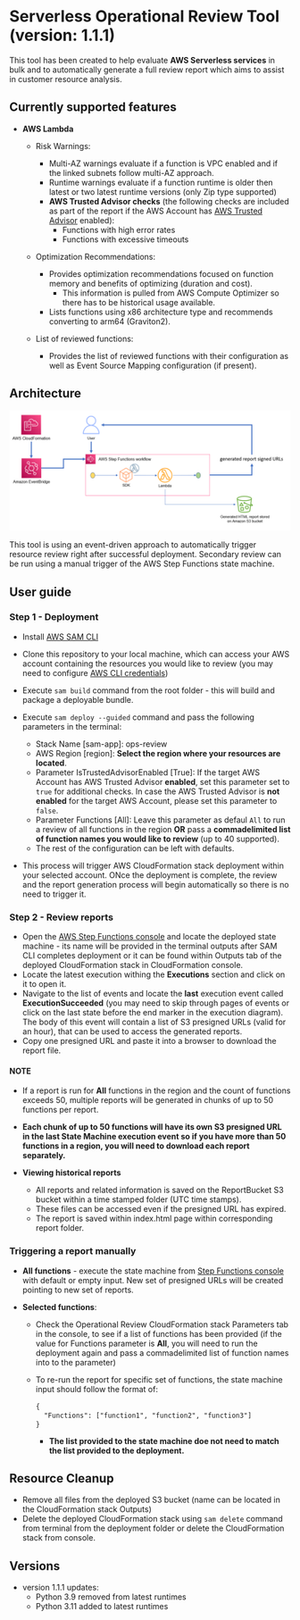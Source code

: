 # Serverless Operational Review Tool (version: 1.1.1)

This tool has been created to help evaluate **AWS Serverless services** in bulk and to automatically generate a full review report which aims to assist in customer resource analysis.

## Currently supported features

- **AWS Lambda**
  - Risk Warnings:
    - Multi-AZ warnings evaluate if a function is VPC enabled and if the linked subnets follow multi-AZ approach.
    - Runtime warnings evaluate if a function runtime is older then latest or two latest runtime versions (only Zip type supported)
    - **AWS Trusted Advisor checks** (the following checks are included as part of the report if the AWS Account has [AWS Trusted Advisor](https://docs.aws.amazon.com/awssupport/latest/user/trusted-advisor.html)  enabled):
      - Functions with high error rates
      - Functions with excessive timeouts
  
  - Optimization Recommendations:
    - Provides optimization recommendations focused on function memory and benefits of optimizing (duration and cost).
      - This information is pulled from AWS Compute Optimizer so there has to be historical usage available.
    - Lists functions using x86 architecture type and recommends converting to arm64 (Graviton2).

  - List of reviewed functions:
    - Provides the list of reviewed functions with their configuration as well as Event Source Mapping configuration (if present).

## Architecture

![Architecture](imgs/architecture.png)

This tool is using an event-driven approach to automatically trigger resource review right after successful deployment. Secondary review can be run using a manual trigger of the AWS Step Functions state machine.

## User guide

### Step 1 - Deployment

- Install [AWS SAM CLI](https://docs.aws.amazon.com/serverless-application-model/latest/developerguide/install-sam-cli.html)

- Clone this repository to your local machine, which can access your AWS account containing the resources you would like to review (you may need to configure [AWS CLI credentials](https://docs.aws.amazon.com/cli/latest/userguide/cli-chap-configure.html))

- Execute `sam build` command from the root folder - this will build and package a deployable bundle.

- Execute `sam deploy --guided` command and pass the following parameters in the terminal:

  - Stack Name [sam-app]: ops-review
  - AWS Region [region]: **Select the region where your resources are located**.
  - Parameter IsTrustedAdvisorEnabled [True]: If the target AWS Account has AWS Trusted Advisor **enabled**, set this parameter set to `true` for additional checks. In case the AWS Trusted Advisor is **not enabled** for the target AWS Account, please set this parameter to `false`.
  - Parameter Functions [All]: Leave this parameter as defaul `All` to run a review of all functions in the region **OR** pass a **commadelimited list of function names you would like to review** (up to 40 supported).
  - The rest of the configuration can be left with defaults.

- This process will trigger AWS CloudFormation stack deployment within your selected account. ONce the deployment is complete, the review and the report generation process will begin automatically so there is no need to trigger it.

### Step 2 - Review reports

- Open the [AWS Step Functions console](https://console.aws.amazon.com/states/home) and locate the deployed state machine - its name will be provided in the terminal outputs after SAM CLI completes deployment or it can be found within Outputs tab of the deployed CloudFormation stack in CloudFormation console.
- Locate the latest execution withing the **Executions** section and click on it to open it.
- Navigate to the list of events and locate the **last** execution event called **ExecutionSucceeded** (you may need to skip through pages of events or click on the last state before the end marker in the execution diagram). The body of this event will contain a list of S3 presigned URLs (valid for an hour), that can be used to access the generated reports.
- Copy one presigned URL and paste it into a browser to download the report file.

#### NOTE

- If a report is run for **All** functions in the region and the count of functions exceeds 50, multiple reports will be generated in chunks of up to 50 functions per report.
- **Each chunk of up to 50 functions will have its own S3 presigned URL in the last State Machine execution event so if you have more than 50 functions in a region, you will need to download each report separately.**

- **Viewing historical reports**
  - All reports and related information is saved on the ReportBucket S3 bucket within a time stamped folder (UTC time stamps).
  - These files can be accessed even if the presigned URL has expired.
  - The report is saved within index.html page within corresponding report folder.


### Triggering a report manually

- **All functions** - execute the state machine from [Step Functions console](https://console.aws.amazon.com/states/home) with default or empty input. New set of presigned URLs will be created pointing to new set of reports.
  
- **Selected functions**:
  - Check the Operational Review CloudFormation stack Parameters tab in the console, to see if a list of functions has been provided (if the value for Functions parameter is **All**, you will need to run the deployment again and pass a commadelimited list of function names into to the parameter)
  - To re-run the report for specific set of functions, the state machine input should follow the format of:

    ```
    {
      "Functions": ["function1", "function2", "function3"]
    }
    ```
    - **The list provided to the state machine doe not need to match the list provided to the deployment.**

## Resource Cleanup

- Remove all files from the deployed S3 bucket (name can be located in the CloudFormation stack Outputs)
- Delete the deployed CloudFormation stack using `sam delete` command from terminal from the deployment folder or delete the CloudFormation stack from console.


## Versions

- version 1.1.1 updates:
  - Python 3.9 removed from latest runtimes
  - Python 3.11 added to latest runtimes
